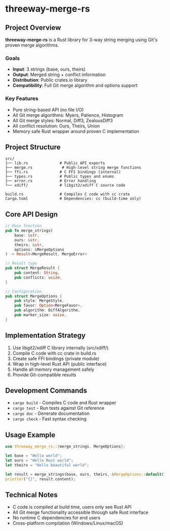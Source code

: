 # threeway-merge-rs

## Project Overview
**threeway-merge-rs** is a Rust library for 3-way string merging using Git's proven merge algorithms.

### Goals
- **Input**: 3 strings (base, ours, theirs)
- **Output**: Merged string + conflict information  
- **Distribution**: Public crates.io library
- **Compatibility**: Full Git merge algorithm and options support

### Key Features
- Pure string-based API (no file I/O)
- All Git merge algorithms: Myers, Patience, Histogram
- All Git merge styles: Normal, Diff3, ZealousDiff3  
- All conflict resolution: Ours, Theirs, Union
- Memory safe Rust wrapper around proven C implementation

## Project Structure
```
src/
├── lib.rs              # Public API exports
├── merge.rs             # High-level string merge functions
├── ffi.rs              # C FFI bindings (internal)
├── types.rs            # Public types and enums
├── error.rs            # Error handling
└── xdiff/              # libgit2/xdiff C source code

build.rs                # Compiles C code with cc crate
Cargo.toml              # Dependencies: cc (build-time only)
```

## Core API Design
```rust
// Main function
pub fn merge_strings(
    base: &str,
    ours: &str, 
    theirs: &str,
    options: &MergeOptions
) -> Result<MergeResult, MergeError>

// Result type
pub struct MergeResult {
    pub content: String,
    pub conflicts: usize,
}

// Configuration
pub struct MergeOptions {
    pub style: MergeStyle,
    pub favor: Option<MergeFavor>, 
    pub algorithm: DiffAlgorithm,
    pub marker_size: usize,
}
```

## Implementation Strategy
1. Use libgit2/xdiff C library internally (src/xdiff/)
2. Compile C code with cc crate in build.rs
3. Create safe FFI bindings (private module)
4. Wrap in high-level Rust API (public interface)
5. Handle all memory management safely
6. Provide Git-compatible results

## Development Commands
- `cargo build` - Compiles C code and Rust wrapper
- `cargo test` - Run tests against Git reference
- `cargo doc` - Generate documentation
- `cargo check` - Fast syntax checking

## Usage Example
```rust
use threeway_merge_rs::{merge_strings, MergeOptions};

let base = "Hello world";  
let ours = "Hello Rust world";
let theirs = "Hello beautiful world";

let result = merge_strings(base, ours, theirs, &MergeOptions::default())?;
println!("{}", result.content);
```

## Technical Notes
- C code is compiled at build time, users only see Rust API
- All Git merge functionality accessible through safe Rust interface
- No runtime C dependencies for end users
- Cross-platform compilation (Windows/Linux/macOS)
